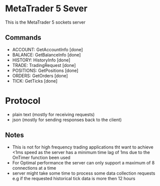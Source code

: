 # MetaTrader 5 Sever

This is the MetaTrader 5 sockets server

## Commands

- ACCOUNT: GetAccountInfo [done]
- BALANCE: GetBalanceInfo [done]
- HISTORY: HistoryInfo [done]
- TRADE: TradingRequest [done]
- POSITIONS: GetPositions [done]
- ORDERS: GetOrders [done]
- TICK: GetTicks [done]

# Protocol

- plain text (mostly for receiving requests)
- json (mostly for sending responses back to the client)

## Notes

- This is not for high frequency trading applications tht want to achieve <1ms speed as the server has a minimum time lag of 1ms due to the OnTimer function been used
- For Optimal performance the server can only support a maximum of 8 connections at a time
- server might take some time to process some data collection requests e.g if the requested historical tick data is more then 12 hours

